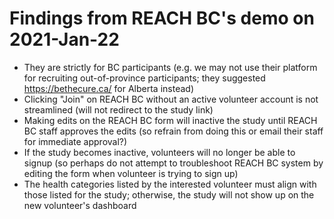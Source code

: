# Findings from REACH BC's demo on 2021-Jan-22

- They are strictly for BC participants (e.g. we may not use their platform for recruiting out-of-province participants; they suggested https://bethecure.ca/ for Alberta instead)
- Clicking "Join" on REACH BC without an active volunteer account is not streamlined (will not redirect to the study link)
- Making edits on the REACH BC form will inactive the study until REACH BC staff approves the edits (so refrain from doing this or email their staff for immediate approval?)
- If the study becomes inactive, volunteers will no longer be able to signup (so perhaps do not attempt to troubleshoot REACH BC system by editing the form when volunteer is trying to sign up)
- The health categories listed by the interested volunteer must align with those listed for the study; otherwise, the study will not show up on the new volunteer's dashboard
